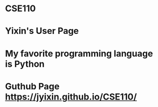 # CSE110
# Yixin's User Page
# My favorite programming language is Python
# Guthub Page https://jyixin.github.io/CSE110/
